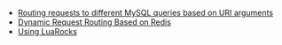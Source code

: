 <!---
    @title         Samples
    @creator       Yichun Zhang
    @created       2011-07-27 04:00 GMT
    @modifier      Zoom Quiet
    @modifier_link 
    @modified      2012-05-29 14:22 GMT
    @changes       11
--->

* [Routing requests to different MySQL queries based on URI arguments](routing-mysql-queries-based-on-uri-args.html)
* [Dynamic Request Routing Based on Redis](dynamic-routing-based-on-redis.html)
* [Using LuaRocks](using-luarocks.html)
